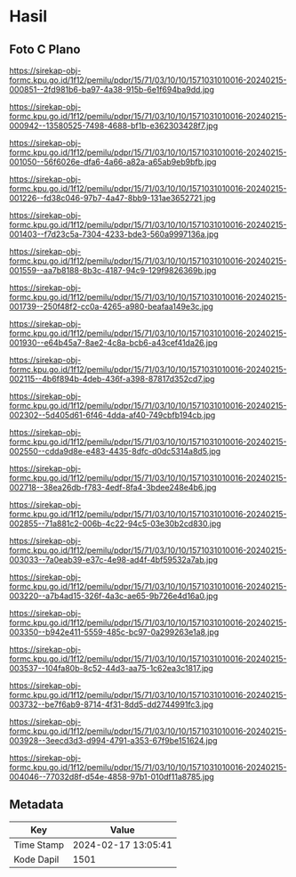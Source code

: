 # Hasil

## Foto C Plano

https://sirekap-obj-formc.kpu.go.id/1f12/pemilu/pdpr/15/71/03/10/10/1571031010016-20240215-000851--2fd981b6-ba97-4a38-915b-6e1f694ba9dd.jpg

https://sirekap-obj-formc.kpu.go.id/1f12/pemilu/pdpr/15/71/03/10/10/1571031010016-20240215-000942--13580525-7498-4688-bf1b-e362303428f7.jpg

https://sirekap-obj-formc.kpu.go.id/1f12/pemilu/pdpr/15/71/03/10/10/1571031010016-20240215-001050--56f6026e-dfa6-4a66-a82a-a65ab9eb9bfb.jpg

https://sirekap-obj-formc.kpu.go.id/1f12/pemilu/pdpr/15/71/03/10/10/1571031010016-20240215-001226--fd38c046-97b7-4a47-8bb9-131ae3652721.jpg

https://sirekap-obj-formc.kpu.go.id/1f12/pemilu/pdpr/15/71/03/10/10/1571031010016-20240215-001403--f7d23c5a-7304-4233-bde3-560a9997136a.jpg

https://sirekap-obj-formc.kpu.go.id/1f12/pemilu/pdpr/15/71/03/10/10/1571031010016-20240215-001559--aa7b8188-8b3c-4187-94c9-129f9826369b.jpg

https://sirekap-obj-formc.kpu.go.id/1f12/pemilu/pdpr/15/71/03/10/10/1571031010016-20240215-001739--250f48f2-cc0a-4265-a980-beafaa149e3c.jpg

https://sirekap-obj-formc.kpu.go.id/1f12/pemilu/pdpr/15/71/03/10/10/1571031010016-20240215-001930--e64b45a7-8ae2-4c8a-bcb6-a43cef41da26.jpg

https://sirekap-obj-formc.kpu.go.id/1f12/pemilu/pdpr/15/71/03/10/10/1571031010016-20240215-002115--4b6f894b-4deb-436f-a398-87817d352cd7.jpg

https://sirekap-obj-formc.kpu.go.id/1f12/pemilu/pdpr/15/71/03/10/10/1571031010016-20240215-002302--5d405d61-6f46-4dda-af40-749cbfb194cb.jpg

https://sirekap-obj-formc.kpu.go.id/1f12/pemilu/pdpr/15/71/03/10/10/1571031010016-20240215-002550--cdda9d8e-e483-4435-8dfc-d0dc5314a8d5.jpg

https://sirekap-obj-formc.kpu.go.id/1f12/pemilu/pdpr/15/71/03/10/10/1571031010016-20240215-002718--38ea26db-f783-4edf-8fa4-3bdee248e4b6.jpg

https://sirekap-obj-formc.kpu.go.id/1f12/pemilu/pdpr/15/71/03/10/10/1571031010016-20240215-002855--71a881c2-006b-4c22-94c5-03e30b2cd830.jpg

https://sirekap-obj-formc.kpu.go.id/1f12/pemilu/pdpr/15/71/03/10/10/1571031010016-20240215-003033--7a0eab39-e37c-4e98-ad4f-4bf59532a7ab.jpg

https://sirekap-obj-formc.kpu.go.id/1f12/pemilu/pdpr/15/71/03/10/10/1571031010016-20240215-003220--a7b4ad15-326f-4a3c-ae65-9b726e4d16a0.jpg

https://sirekap-obj-formc.kpu.go.id/1f12/pemilu/pdpr/15/71/03/10/10/1571031010016-20240215-003350--b942e411-5559-485c-bc97-0a299263e1a8.jpg

https://sirekap-obj-formc.kpu.go.id/1f12/pemilu/pdpr/15/71/03/10/10/1571031010016-20240215-003537--104fa80b-8c52-44d3-aa75-1c62ea3c1817.jpg

https://sirekap-obj-formc.kpu.go.id/1f12/pemilu/pdpr/15/71/03/10/10/1571031010016-20240215-003732--be7f6ab9-8714-4f31-8dd5-dd2744991fc3.jpg

https://sirekap-obj-formc.kpu.go.id/1f12/pemilu/pdpr/15/71/03/10/10/1571031010016-20240215-003928--3eecd3d3-d994-4791-a353-67f9be151624.jpg

https://sirekap-obj-formc.kpu.go.id/1f12/pemilu/pdpr/15/71/03/10/10/1571031010016-20240215-004046--77032d8f-d54e-4858-97b1-010df11a8785.jpg


## Metadata

| Key        | Value               |
| ---------- | ------------------- |
| Time Stamp | 2024-02-17 13:05:41 |
| Kode Dapil | 1501                |



